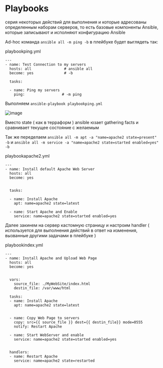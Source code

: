 # Playbooks
серия некоторых действий для выполнения и которые адресованы определенным наборам серверов, то есть базовые компоненты Ansible, которые записывают и исполняют конфигурацию Ansible

Ad-hoc команда ```ansible all -m ping -b``` в плейбуке будет выглядеть так:

playbookping.yml
```
---
- name: Test Connection to my servers
  hosts: all               # ansible all
  become: yes              # -b 

  tasks:

  - name: Ping my servers
    ping:                 # -m ping
```

Выполняем ```ansible-playbook playbookping.yml```

![image](https://github.com/user-attachments/assets/e2147baa-a8ae-472a-8201-91e139bd98fb)

Вместо state ( как в терраформ ) ansible юзает gathering facts и сравнивает текущее состояние с желаемым

Так же переделаем ```ansible all -m apt -a "name=apache2 state=present" -b``` и ```ansible all -m service -a "name=apache2 state=started enabled=yes" -b```

playbookapache2.yml
```
---
- name: Install default Apache Web Server
  hosts: all
  become: yes


  tasks:

  - name: Install Apache
    apt: name=apache2 state=latest

  - name: Start Apache and Enable
    service: name=apache2 state=started enabled=yes

```
Далее закинем на сервер кастомную страницу и настроим handler ( используется для выполнения действий в ответ на изменения, вызванные другими задачами в плейбуке )

playbookindex.yml
```
---
- name: Install Apache and Upload Web Page
  hosts: all
  become: yes


  vars:
    source_file: ./MyWebSite/index.html
    destin_file: /var/www/html

  tasks:
  - name: Install Apache
    apt: name=apache2 state=latest


  - name: Copy Web Page to servers
    copy: src={{ source_file }} dest={{ destin_file}} mode=0555
    notify: Restart Apache

  - name: Start WebServer and enable
    service: name=apache2 state=started enabled=yes


  handlers:
  - name: Restart Apache
    service: name=apache2 state=restarted
```
